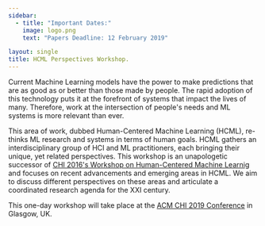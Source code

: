 ```yaml
---
sidebar:
  - title: "Important Dates:"
    image: logo.png
    text: "Papers Deadline: 12 February 2019"

layout: single
title: HCML Perspectives Workshop.
---
```


Current Machine Learning models have the power to make predictions that are as good as or better than those made by people. The rapid adoption of this technology puts it at the forefront of systems that impact the lives of many. Therefore, work at the intersection of people's needs and ML systems is more relevant than ever.

This area of work, dubbed Human-Centered Machine Learning (HCML), re-thinks ML research and systems in terms of human goals. HCML gathers an interdisciplinary group of HCI and ML practitioners, each bringing their unique, yet related perspectives. This workshop is an unapologetic successor of [CHI 2016's Workshop on Human-Centered Machine Learnig](http://hcml2016.goldsmithsdigital.com/) and focuses on recent advancements and emerging areas in HCML. We aim to discuss different perspectives on these areas and articulate a coordinated research agenda for the XXI century.

This one-day workshop will take place at the [ACM CHI 2019  Conference](http://chi2019.acm.org) in Glasgow, UK.